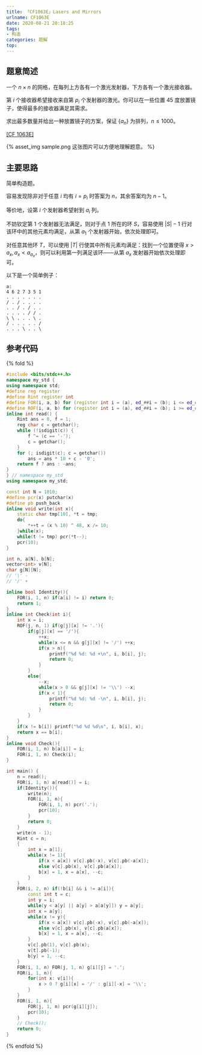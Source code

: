 ```yaml
---
title: 「CF1063E」Lasers and Mirrors
urlname: CF1063E
date: 2020-08-21 20:18:25
tags:
- 构造
categories: 题解
top:
---
```


## 题意简述

一个 $n\times n$ 的网格，在每列上方各有一个激光发射器，下方各有一个激光接收器。

第 $i$ 个接收器希望接收来自第 $p_i$ 个发射器的激光。你可以在一些位置 45 度放置镜子，使得最多的接收器满足其需求。

求出最多数量并给出一种放置镜子的方案，保证 $\{a_n\}$ 为排列，$n\le 1000$。

[[CF 1063E]](https://codeforces.com/problemset/problem/1063/E)

{% asset_img sample.png 这张图片可以方便地理解题意。 %}

<!-- more -->

## 主要思路

简单构造题。

容易发现除非对于任意 $i$ 均有 $i = p_i$ 时答案为 $n$，其余答案均为 $n - 1$。

等价地，设第 $i$ 个发射器希望射到 $a_i$ 列。

不妨钦定第 $1$ 个发射器无法满足，则对于点 $1$ 所在的环 $S$，容易使用 $|S| - 1$ 行对该环中的其他元素均满足，从第 $a_1$ 个发射器开始，依次处理即可。

对任意其他环 $T$，可以使用 $|T|$ 行使其中所有元素均满足：找到一个位置使得 $x > a_x, a_x < a_{a_x}$，则可以利用第一列满足该环——从第 $a_x$ 发射器开始依次处理即可。

以下是一个简单例子：

```plain
a:
4 6 2 7 3 5 1
. . . . . . .
/ . / . . . .
. . / . / . .
. . . . / / .
\ \ . . . \ .
/ . . . . . /
. . . \ . . \
```

## 参考代码

{% fold %}
```cpp
#include <bits/stdc++.h>
namespace my_std {
using namespace std;
#define reg register
#define Rint register int
#define FOR(i, a, b) for (register int i = (a), ed_##i = (b); i <= ed_##i; ++i)
#define ROF(i, a, b) for (register int i = (a), ed_##i = (b); i >= ed_##i; --i)
inline int read() {
    Rint ans = 0, f = 1;
    reg char c = getchar();
    while (!isdigit(c)) {
        f ^= (c == '-');
        c = getchar();
    }
    for (; isdigit(c); c = getchar())
        ans = ans * 10 + c - '0';
    return f ? ans : -ans;
}
} // namespace my_std
using namespace my_std;

const int N = 1010;
#define pcr(x) putchar(x)
#define pb push_back
inline void write(int x){
    static char tmp[10], *t = tmp;
    do{
        *++t = (x % 10) ^ 48, x /= 10;
    }while(x);
    while(t != tmp) pcr(*t--);
    pcr(10);
}

int n, a[N], b[N];
vector<int> v[N];
char g[N][N];
// '\' -
// '/' +

inline bool Identity(){
    FOR(i, 1, n) if(a[i] != i) return 0;
    return 1;
}
inline int Check(int i){
    int x = i;
    ROF(j, n, 1) if(g[j][x] != '.'){
        if(g[j][x] == '/'){
            ++x;
            while(x <= n && g[j][x] != '/') ++x;
            if(x > n){
                printf("%d %d: %d +\n", i, b[i], j);
                return 0;
            }
        }
        else{
            --x;
            while(x > 0 && g[j][x] != '\\') --x;
            if(x < 1){
                printf("%d %d: %d -\n", i, b[i], j);
                return 0;
            }
        }
    }
    if(x != b[i]) printf("%d %d %d\n", i, b[i], x);
    return x == b[i];
}
inline void Check(){
    FOR(i, 1, n) b[a[i]] = i;
    FOR(i, 1, n) Check(i);
}

int main() {
    n = read();
    FOR(i, 1, n) a[read()] = i;
    if(Identity()){
        write(n);
        FOR(i, 1, n){
            FOR(i, 1, n) pcr('.');
            pcr(10);
        }
        return 0;
    }
    write(n - 1);
    Rint c = n;
    {
        int x = a[1];
        while(x != 1){
            if(x < a[x]) v[c].pb(-x), v[c].pb(-a[x]);
            else v[c].pb(x), v[c].pb(a[x]);
            b[x] = 1, x = a[x], --c;
        }
    }
    FOR(i, 2, n) if(!b[i] && i != a[i]){
        const int t = c;
        int y = i;
        while(y < a[y] || a[y] > a[a[y]]) y = a[y];
        int x = a[y];
        while(x != y){
            if(x < a[x]) v[c].pb(-x), v[c].pb(-a[x]);
            else v[c].pb(x), v[c].pb(a[x]);
            b[x] = 1, x = a[x], --c;
        }
        v[c].pb(1), v[c].pb(x);
        v[t].pb(-1);
        b[y] = 1, --c;
    }
    FOR(i, 1, n) FOR(j, 1, n) g[i][j] = '.';
    FOR(i, 1, n){
        for(int x: v[i]){
            x > 0 ? g[i][x] = '/' : g[i][-x] = '\\';
        }
    }
    FOR(i, 1, n){
        FOR(j, 1, n) pcr(g[i][j]);
        pcr(10);
    }
    // Check();
    return 0;
}
```
{% endfold %}